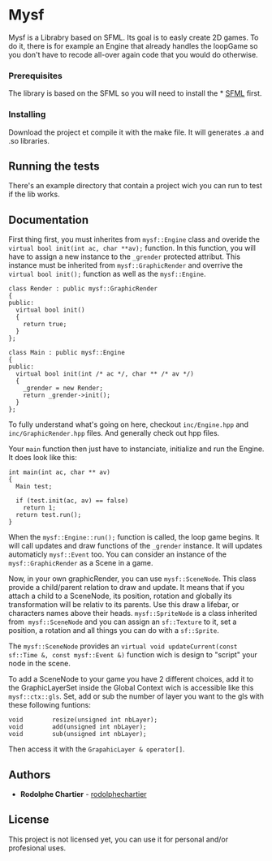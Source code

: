 # Mysf

Mysf is a Librabry based on SFML. Its goal is to easly create 2D games. To do it, there is for example an Engine that already handles the loopGame so you don't have to recode all-over again code that you would do otherwise.

### Prerequisites

The library is based on the SFML so you will need to install the * [SFML](https://www.sfml-dev.org/download.php) first.

### Installing

Download the project et compile it with the make file. It will generates .a and .so libraries.

## Running the tests

There's an example directory that contain a project wich you can run to test if the lib works.

## Documentation

  First thing first, you must inherites from `mysf::Engine` class and overide the `virtual bool init(int ac, char **av);` function.
In this function, you will have to assign a new instance to the `_grender` protected attribut. This instance must be inherited from `mysf::GraphicRender` and overrive the `virtual bool init();` function as well as the `mysf::Engine`.

```
class Render : public mysf::GraphicRender
{
public:
  virtual bool init()
  {
    return true;
  }
};

class Main : public mysf::Engine
{
public:
  virtual bool init(int /* ac */, char ** /* av */)
  {
    _grender = new Render;
    return _grender->init();
  }
};
```
To fully understand what's going on here, checkout `inc/Engine.hpp` and `inc/GraphicRender.hpp` files. And generally check out hpp files.

Your `main` function then just have to instanciate, initialize and run the Engine. It does look like this:
```
int main(int ac, char ** av)
{
  Main test;

  if (test.init(ac, av) == false)
    return 1;
  return test.run();
}
```

When the `mysf::Engine::run();` function is called, the loop game begins. It will call updates and draw functions of the `_grender` instance. It will updates automaticly `mysf::Event` too. You can consider an instance of the `mysf::GraphicRender` as a Scene in a game.

Now, in your own graphicRender, you can use `mysf::SceneNode`. This class provide a child/parent relation to draw and update. It means that if you attach a child to a SceneNode, its position, rotation and globally its transformation will be relativ to its parents. Use this draw a lifebar, or characters names above their heads. `mysf::SpriteNode` is a class inherited from  `mysf::SceneNode` and you can assign an `sf::Texture` to it, set a position, a rotation and all things you can do with a `sf::Sprite`.

The `mysf::SceneNode` provides an `virtual void updateCurrent(const sf::Time &, const mysf::Event &)` function wich is design to "script" your node in the scene.

To add a SceneNode to your game you have 2 different choices, add it to the GraphicLayerSet inside the Global Context wich is accessible like this `mysf::ctx::gls`. Set, add or sub the number of layer you want to the gls with these following funtions:

```
void		resize(unsigned int nbLayer);
void		add(unsigned int nbLayer);
void		sub(unsigned int nbLayer);
```

Then access it with the `GrapahicLayer & operator[]`.

## Authors

* **Rodolphe Chartier** - [rodolphechartier](https://github.com/rodolphechartier)

## License

This project is not licensed yet, you can use it for personal and/or profesional uses.
